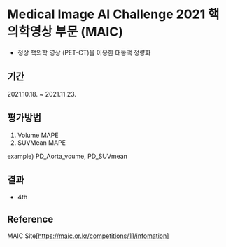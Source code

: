 # Medical Image AI Challenge 2021 핵의학영상 부문 (MAIC)

  - 정상 핵의학 영상 (PET-CT)을 이용한 대동맥 정량화


## 기간

  2021.10.18. ~ 2021.11.23.

## 평가방법

  1. Volume MAPE
  2. SUVMean MAPE
  
  example) PD_Aorta_voume, PD_SUVmean

## 결과

  - 4th



## Reference

MAIC Site[https://maic.or.kr/competitions/11/infomation]

